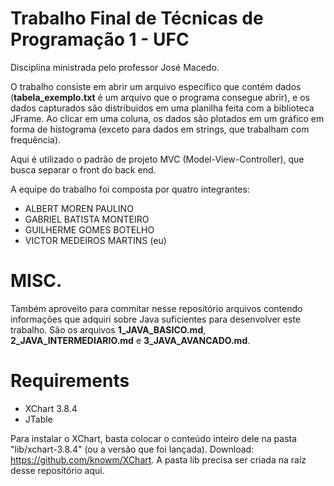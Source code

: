 # Trabalho Final de Técnicas de Programação 1 - UFC

Disciplina ministrada pelo professor José Macedo.

O trabalho consiste em abrir um arquivo específico que contém dados (**tabela_exemplo.txt** é um arquivo que o programa consegue abrir), e os dados capturados são distribuidos em uma planilha feita com a biblioteca JFrame. Ao clicar em uma coluna, os dados são plotados em um gráfico em forma de histograma (exceto para dados em strings, que trabalham com frequência).

Aqui é utilizado o padrão de projeto MVC (Model-View-Controller), que busca separar o front do back end.

A equipe do trabalho foi composta por quatro integrantes:

- ALBERT MOREN PAULINO
- GABRIEL BATISTA MONTEIRO
- GUILHERME GOMES BOTELHO 
- VICTOR MEDEIROS MARTINS (eu)

# MISC.

Também aproveito para commitar nesse repositório arquivos contendo informações que adquiri sobre Java suficientes para desenvolver este trabalho. São os arquivos **1_JAVA_BASICO.md**, **2_JAVA_INTERMEDIARIO.md** e **3_JAVA_AVANCADO.md**.

# Requirements

- XChart 3.8.4
- JTable

Para instalar o XChart, basta colocar o conteúdo inteiro dele na pasta "lib/xchart-3.8.4" (ou a versão que foi lançada). Download: https://github.com/knowm/XChart. A pasta lib precisa ser criada na raíz desse repositório aqui.